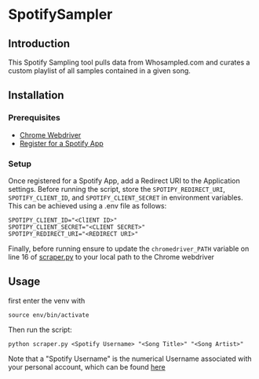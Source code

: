 # SpotifySampler

## Introduction

This Spotify Sampling tool pulls data from Whosampled.com and curates a custom playlist of all samples contained in a given song.

## Installation

### Prerequisites

 - [Chrome Webdriver](https://sites.google.com/a/chromium.org/chromedriver/downloads)
 - [Register for a Spotify App](https://developer.spotify.com/dashboard/login)
 
### Setup

Once registered for a Spotify App, add a Redirect URI to the Application settings. Before running the script, store the `SPOTIPY_REDIRECT_URI`,
`SPOTIFY_CLIENT_ID`, and `SPOTIFY_CLIENT_SECRET` in environment variables. This can be achieved using a .env file as follows:

```
SPOTIPY_CLIENT_ID="<ClIENT ID>"
SPOTIPY_CLIENT_SECRET="<CLIENT SECRET>"
SPOTIPY_REDIRECT_URI="<REDIRECT URI>"
```

Finally, before running ensure to update the `chromedriver_PATH` variable on line 16 of [scraper.py](scraper.py) to your local
path to the Chrome webdriver

## Usage

first enter the venv with
```
source env/bin/activate
```
Then run the script:

```
python scraper.py <Spotify Username> "<Song Title>" "<Song Artist>"
```

Note that a "Spotify Username" is the numerical Username associated with your personal account,
which can be found [here](https://www.spotify.com/account/overview/)
